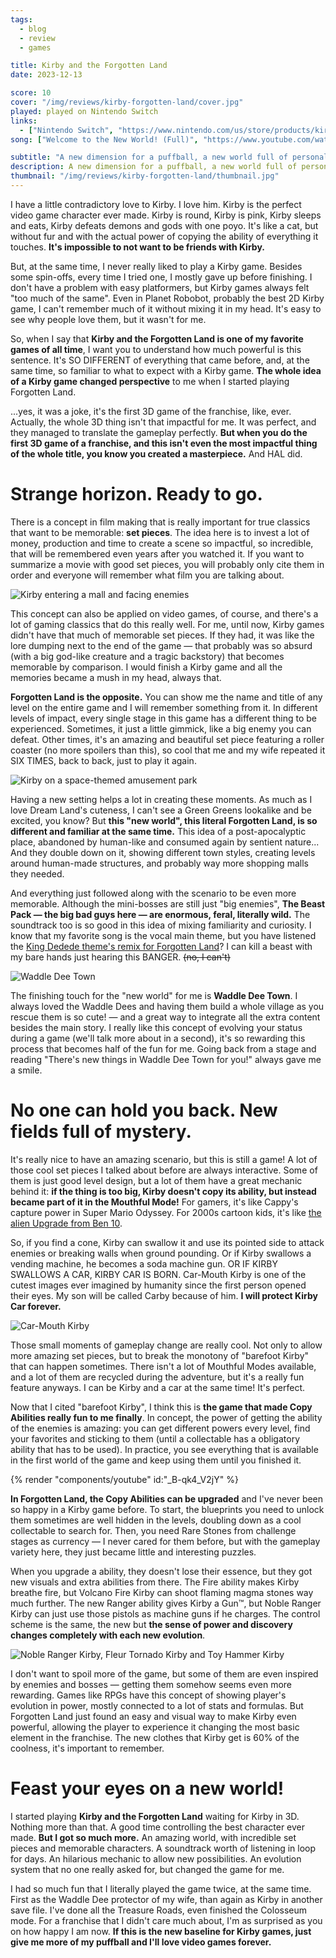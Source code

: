```yaml
---
tags:
  - blog
  - review
  - games

title: Kirby and the Forgotten Land
date: 2023-12-13

score: 10
cover: "/img/reviews/kirby-forgotten-land/cover.jpg"
played: played on Nintendo Switch
links:
  - ["Nintendo Switch", "https://www.nintendo.com/us/store/products/kirby-and-the-forgotten-land-switch/"]
song: ["Welcome to the New World! (Full)", "https://www.youtube.com/watch?v=HUAy4LBjdHU"]

subtitle: "A new dimension for a puffball, a new world full of personality (AND CAR KIRBY YES)"
description: A new dimension for a puffball, a new world full of personality! The first Kirby's 3D adventure is full of surprises that I didn't expect for a Kirby game. And Car Kirby.
thumbnail: "/img/reviews/kirby-forgotten-land/thumbnail.jpg"
---
```


I have a little contradictory love to Kirby. I love him. Kirby is the perfect video game character ever made. Kirby is round, Kirby is pink, Kirby sleeps and eats, Kirby defeats demons and gods with one poyo. It's like a cat, but without fur and with the actual power of copying the ability of everything it touches. **It's impossible to not want to be friends with Kirby.**

But, at the same time, I never really liked to play a Kirby game. Besides some spin-offs, every time I tried one, I mostly gave up before finishing. I don't have a problem with easy platformers, but Kirby games always felt "too much of the same". Even in Planet Robobot, probably the best 2D Kirby game, I can't remember much of it without mixing it in my head. It's easy to see why people love them, but it wasn't for me.

So, when I say that **Kirby and the Forgotten Land is one of my favorite games of all time**, I want you to understand how much powerful is this sentence. It's SO DIFFERENT of everything that came before, and, at the same time, so familiar to what to expect with a Kirby game. **The whole idea of a Kirby game changed perspective** to me when I started playing Forgotten Land.

...yes, it was a joke, it's the first 3D game of the franchise, like, ever. Actually, the whole 3D thing isn't that impactful for me. It was perfect, and they managed to translate the gameplay perfectly. **But when you do the first 3D game of a franchise, and this isn't even the most impactful thing of the whole title, you know you created a masterpiece.** And HAL did.

# Strange horizon. Ready to go.

There is a concept in film making that is really important for true classics that want to be memorable: **set pieces**. The idea here is to invest a lot of money, production and time to create a scene so impactful, so incredible, that will be remembered even years after you watched it. If you want to summarize a movie with good set pieces, you will probably only cite them in order and everyone will remember what film you are talking about.

![Kirby entering a mall and facing enemies](/img/reviews/kirby-forgotten-land/mall.jpg)

This concept can also be applied on video games, of course, and there's a lot of gaming classics that do this really well. For me, until now, Kirby games didn't have that much of memorable set pieces. If they had, it was like the lore dumping next to the end of the game — that probably was so absurd (with a big god-like creature and a tragic backstory) that becomes memorable by comparison. I would finish a Kirby game and all the memories became a mush in my head, always that.

**Forgotten Land is the opposite.** You can show me the name and title of any level on the entire game and I will remember something from it. In different levels of impact, every single stage in this game has a different thing to be experienced. Sometimes, it just a little gimmick, like a big enemy you can defeat. Other times, it's an amazing and beautiful set piece featuring a roller coaster (no more spoilers than this), so cool that me and my wife repeated it SIX TIMES, back to back, just to play it again.

![Kirby on a space-themed amusement park](/img/reviews/kirby-forgotten-land/wondaria.jpg)

Having a new setting helps a lot in creating these moments. As much as I love Dream Land's cuteness, I can't see a Green Greens lookalike and be excited, you know? But **this "new world", this literal Forgotten Land, is so different and familiar at the same time.** This idea of a post-apocalyptic place, abandoned by human-like and consumed again by sentient nature... And they double down on it, showing different town styles, creating levels around human-made structures, and probably way more shopping malls they needed.

And everything just followed along with the scenario to be even more memorable. Although the mini-bosses are still just "big enemies", **The Beast Pack — the big bad guys here — are enormous, feral, literally wild.** The soundtrack too is so good in this idea of mixing familiarity and curiosity. I know that my favorite song is the vocal main theme, but you have listened the [King Dedede theme's remix for Forgotten Land](https://www.youtube.com/watch?v=Y0X0LIRlt_4)? I can kill a beast with my bare hands just hearing this BANGER. ~~(no, I can't)~~

![Waddle Dee Town](/img/reviews/kirby-forgotten-land/town.jpg)

The finishing touch for the "new world" for me is **Waddle Dee Town**. I always loved the Waddle Dees and having them build a whole village as you rescue them is so cute! — and a great way to integrate all the extra content besides the main story. I really like this concept of evolving your status during a game (we'll talk more about in a second), it's so rewarding this process that becomes half of the fun for me. Going back from a stage and reading "There's new things in Waddle Dee Town for you!" always gave me a smile.

# No one can hold you back. New fields full of mystery.

It's really nice to have an amazing scenario, but this is still a game! A lot of those cool set pieces I talked about before are always interactive. Some of them is just good level design, but a lot of them have a great mechanic behind it: **if the thing is too big, Kirby doesn't copy its ability, but instead became part of it in the Mouthful Mode!** For gamers, it's like Cappy's capture power in Super Mario Odyssey. For 2000s cartoon kids, it's like [the alien Upgrade from Ben 10](https://ben10.fandom.com/wiki/Upgrade_(Classic)).

So, if you find a cone, Kirby can swallow it and use its pointed side to attack enemies or breaking walls when ground pounding. Or if Kirby swallows a vending machine, he becomes a soda machine gun. OR IF KIRBY SWALLOWS A CAR, KIRBY CAR IS BORN. Car-Mouth Kirby is one of the cutest images ever imagined by humanity since the first person opened their eyes. My son will be called Carby because of him. **I will protect Kirby Car forever.**

![Car-Mouth Kirby](/img/reviews/kirby-forgotten-land/car.jpg)

Those small moments of gameplay change are really cool. Not only to allow more amazing set pieces, but to break the monotony of "barefoot Kirby" that can happen sometimes. There isn't a lot of Mouthful Modes available, and a lot of them are recycled during the adventure, but it's a really fun feature anyways. I can be Kirby and a car at the same time! It's perfect.

Now that I cited "barefoot Kirby", I think this is **the game that made Copy Abilities really fun to me finally**. In concept, the power of getting the ability of the enemies is amazing: you can get different powers every level, find your favorites and sticking to them (until a collectable has a obligatory ability that has to be used). In practice, you see everything that is available in the first world of the game and keep using them until you finished it.

{% render "components/youtube" id:"_B-qk4_V2jY" %}

**In Forgotten Land, the Copy Abilities can be upgraded** and I've never been so happy in a Kirby game before. To start, the blueprints you need to unlock them sometimes are well hidden in the levels, doubling down as a cool collectable to search for. Then, you need Rare Stones from challenge stages as currency — I never cared for them before, but with the gameplay variety here, they just became little and interesting puzzles.

When you upgrade a ability, they doesn't lose their essence, but they got new visuals and extra abilities from there. The Fire ability makes Kirby breathe fire, but Volcano Fire Kirby can shoot flaming magma stones way much further. The new Ranger ability gives Kirby a Gun™, but Noble Ranger Kirby can just use those pistols as machine guns if he charges. The control scheme is the same, the new but **the sense of power and discovery changes completely with each new evolution**.

![Noble Ranger Kirby, Fleur Tornado Kirby and Toy Hammer Kirby](/img/reviews/kirby-forgotten-land/upgrade.jpg)

I don't want to spoil more of the game, but some of them are even inspired by enemies and bosses — getting them somehow seems even more rewarding. Games like RPGs have this concept of showing player's evolution in power, mostly connected to a lot of stats and formulas. But Forgotten Land just found an easy and visual way to make Kirby even powerful, allowing the player to experience it changing the most basic element in the franchise. The new clothes that Kirby get is 60% of the coolness, it's important to remember.

# Feast your eyes on a new world!

I started playing **Kirby and the Forgotten Land** waiting for Kirby in 3D. Nothing more than that. A good time controlling the best character ever made. **But I got so much more.** An amazing world, with incredible set pieces and memorable characters. A soundtrack worth of listening in loop for days. An hilarious mechanic to allow new possibilities. An evolution system that no one really asked for, but changed the game for me.

I had so much fun that I literally played the game twice, at the same time. First as the Waddle Dee protector of my wife, than again as Kirby in another save file. I've done all the Treasure Roads, even finished the Colosseum mode. For a franchise that I didn't care much about, I'm as surprised as you on how happy I am now. **If this is the new baseline for Kirby games, just give me more of my puffball and I'll love video games forever.**
